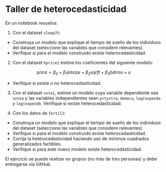 # Taller de heterocedasticidad

En un notebook resuelva:

1. Con el dataset `sleep75`:
  - Construya un modelo que explique el tiempo de sueño de los individuos del dataset (seleccione las variables que considere relevantes).
  - Verifique si para el modelo construido existe heterocedasticidad.

2. Con el dataset `hprice1` estime los coeficientes del siguiente modelo:

$$price = \beta_0 + \beta_1lotsize + \beta_2sqrft +\beta_3bdrms + u$$
  - Verifique si existe o no heterocedasticidad.
 
3. Con el dataset `vote1`, estime un modelo cuya variable dependiente sea `votea` y las variables independientes sean `prtystra`, `democa`, `log(expenda` y `log(expendb`. Verifique si existe heterocedasticidad.

4. Con los datos de `fertil2`:
  - Construya un modelo que explique el tiempo de sueño de los individuos del dataset (seleccione las variables que considere relevantes).
  - Verifique si para el modelo construido existe heterocedasticidad.
  - Corrija la heterocedasticidad haciendo uso de mínimos cuadrados generalizados factibles.
  - Verifique si para este nuevo modelo existe heterocedasticidad.


El ejercicio se puede realizar en grupos (no más de tres personas) y debe entregarse vía GitHub.
